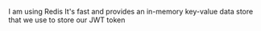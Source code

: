 I am using Redis It's fast and provides an in-memory key-value data store that we use to store our JWT token